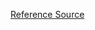 [Reference Source](https://www.qikqiak.com/post/use-kubeadm-install-kubernetes-1.15.3/ "使用 kubeadm 搭建 v1.15.3 版本 Kubernetes 集群")
